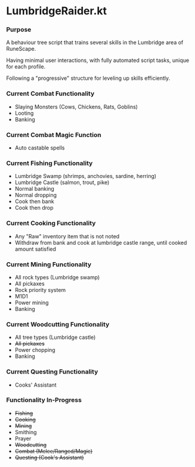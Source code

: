 # LumbridgeRaider.kt

### Purpose

<p>A behaviour tree script that trains several skills in the Lumbridge area of RuneScape.</p>
<p>Having minimal user interactions, with fully automated script tasks, unique for each profile.</p>
<p>Following a "progressive" structure for leveling up skills efficiently.</p>

### Current Combat Functionality
* Slaying Monsters (Cows, Chickens, Rats, Goblins)
* Looting 
* Banking

### Current Combat Magic Function
* Auto castable spells

### Current Fishing Functionality
* Lumbridge Swamp (shrimps, anchovies, sardine, herring)
* Lumbridge Castle (salmon, trout, pike)
* Normal banking
* Normal dropping
* Cook then bank
* Cook then drop

### Current Cooking Functionality
* Any "Raw" inventory item that is not noted
* Withdraw from bank and cook at lumbridge castle range, until cooked amount satisfied

### Current Mining Functionality
* All rock types (Lumbridge swamp)
* All pickaxes
* Rock priority system
* M1D1
* Power mining
* Banking

### Current Woodcutting Functionality
* All tree types (Lumbridge castle)
* ~~All pickaxes~~
* Power chopping
* Banking

### Current Questing Functionality
* Cooks' Assistant

### Functionality In-Progress
* ~~Fishing~~
* ~~Cooking~~
* ~~Mining~~
* Smithing
* Prayer
* ~~Woodcutting~~
* ~~Combat (Melee/Ranged/Magic)~~
* ~~Questing (Cook's Assistant)~~
